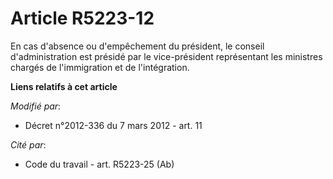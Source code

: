 # Article R5223-12

En cas d'absence ou d'empêchement du président, le conseil d'administration est présidé par le vice-président représentant
les ministres chargés de l'immigration et de l'intégration.

**Liens relatifs à cet article**

_Modifié par_:

  - Décret n°2012-336 du 7 mars 2012 - art. 11

_Cité par_:

  - Code du travail - art. R5223-25 (Ab)
